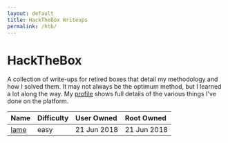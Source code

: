 ```yaml
---
layout: default
title: HackTheBox Writeups
permalink: /htb/
---
```


# HackTheBox

A collection of write-ups for retired boxes that detail my methodology and how I solved them. It may not always be the optimum method, but I learned a lot along the way. My [profile](https://www.hackthebox.eu/home/users/profile/23606) shows full details of the various things I've done on the platform.

| Name           | Difficulty | User Owned  | Root Owned  |
|:---------------|:-----------|:------------|:------------|
| [lame](./lame) | easy       | 21 Jun 2018 | 21 Jun 2018 |         
